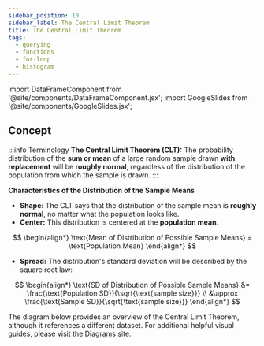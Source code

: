 ```yaml
---
sidebar_position: 10
sidebar_label: The Central Limit Theorem
title: The Central Limit Theorem
tags: 
  - querying 
  - functions
  - for-loop 
  - histogram
---
```


import DataFrameComponent from '@site/components/DataFrameComponent.jsx';
import GoogleSlides from '@site/components/GoogleSlides.jsx';

## Concept

:::info Terminology
**The Central Limit Theorem (CLT):** The probability distribution of the **sum or mean** of a large random sample drawn **with replacement** will be **roughly normal**, regardless of the distribution of the population from which the sample is drawn.
:::

**Characteristics of the Distribution of the Sample Means**
- **Shape:** The CLT says that the distribution of the sample mean is **roughly normal**, no matter what the population looks like.
- **Center:** This distribution is centered at the **population mean**.

$$
\begin{align*}  
\text{Mean of Distribution of Possible Sample Means} = \text{Population Mean}
\end{align*}
$$

- **Spread:** The distribution's standard deviation will be described by the square root law: 

$$
\begin{align*} 
\text{SD of Distribution of Possible Sample Means} &= \frac{\text{Population SD}}{\sqrt{\text{sample size}}} \\
&\approx \frac{\text{Sample SD}}{\sqrt{\text{sample size}}} 
\end{align*}
$$

The diagram below provides an overview of the Central Limit Theorem, although it references a different dataset. For additional helpful visual guides, please visit the [Diagrams](https://dsc10.com/diagrams/) site.

<GoogleSlides
src="https://docs.google.com/presentation/d/e/2PACX-1vTIYviveyB3wk7ck7_gFpyZTEwT67jTl0aDdidTn1iqtjRRT70ihB7HKT4rwO68dcUtr80OgOlyvsHn/embed?start=true&loop=false&delayms=3000&rm=minimal"
sourceLink="https://docs.google.com/presentation/d/1GX74m6k0PbLU6j5zPUuylbkcgsel2MPfcpfACZ45AVQ/edit?usp=sharing"
/>


